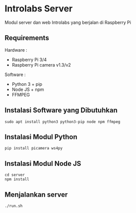 # Introlabs Server

Modul server dan web Introlabs yang berjalan di Raspberry Pi

## Requirements

Hardware :
* Raspberry Pi 3/4
* Raspberry Pi camera v1.3/v2

Software :
* Python 3 + pip
* Node JS + npm
* FFMPEG

## Instalasi Software yang Dibutuhkan 

	sudo apt install python3 python3-pip node npm ffmpeg 
	
## Instalasi Modul Python

	pip install picamera ws4py

## Instalasi Modul Node JS

	cd server
	npm install

## Menjalankan server
	./run.sh
